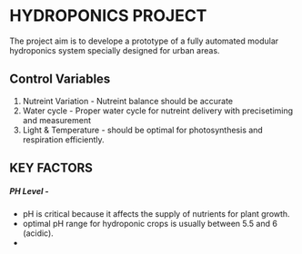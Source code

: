 # HYDROPONICS PROJECT

The project aim is to develope a prototype of a fully automated modular hydroponics system specially designed for urban areas.



## Control Variables


1. Nutreint Variation - Nutreint balance should be accurate
2. Water cycle - Proper water cycle for nutreint delivery with precisetiming and measurement
3. Light & Temperature - should be optimal for photosynthesis and respiration efficiently.

## KEY FACTORS

##### PH Level -
-  pH is critical because it affects the supply of nutrients for plant growth.
- optimal pH range for hydroponic crops is usually between 5.5 and 6 (acidic).
- 


